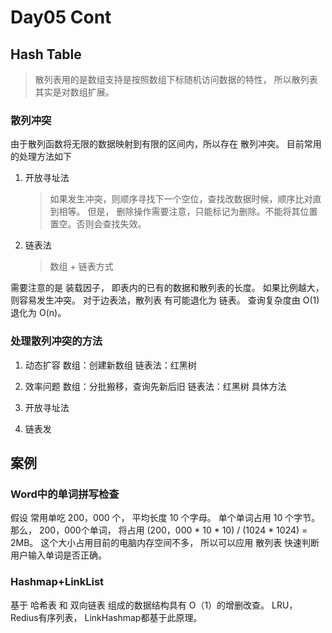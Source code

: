 # Day05 Cont

## Hash Table
 > 散列表用的是数组支持是按照数组下标随机访问数据的特性， 所以散列表其实是对数组扩展。

### 散列冲突
由于散列函数将无限的数据映射到有限的区间内，所以存在 散列冲突。 目前常用的处理方法如下
1. 开放寻址法
   >  如果发生冲突，则顺序寻找下一个空位，查找改数据时候，顺序比对直到相等。 但是， 删除操作需要注意，只能标记为删除。不能将其位置置空。否则会查找失效。
2. 链表法
   > 数组 + 链表方式

需要注意的是 装载因子， 即表内的已有的数据和散列表的长度。 如果比例越大， 则容易发生冲突。
对于边表法，散列表 有可能退化为 链表。 查询复杂度由 O(1) 退化为 O(n)。

### 处理散列冲突的方法
1. 动态扩容
   数组：创建新数组
   链表法：红黑树

2. 效率问题
   数组：分批搬移，查询先新后旧
   链表法：红黑树
具体方法
1. 开放寻址法
2. 链表发
 
## 案例
### Word中的单词拼写检查
假设 常用单吃 200，000 个， 平均长度 10 个字母。 单个单词占用 10 个字节。
那么， 200，000个单词， 将占用 (200，000 * 10 * 10) / (1024 * 1024) = 2MB。
这个大小占用目前的电脑内存空间不多， 所以可以应用 散列表 快速判断用户输入单词是否正确。

### Hashmap+LinkList
基于 哈希表 和 双向链表 组成的数据结构具有 O（1）的增删改查。 LRU， Redius有序列表， LinkHashmap都基于此原理。

